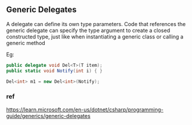 ## Generic Delegates

A delegate can define its own type parameters. Code that references the generic delegate can specify the type argument to create a closed constructed type, just like when instantiating a generic class or calling a generic method

Eg:
```cs
public delegate void Del<T>(T item);
public static void Notify(int i) { }

Del<int> m1 = new Del<int>(Notify);
```


### ref 
https://learn.microsoft.com/en-us/dotnet/csharp/programming-guide/generics/generic-delegates

